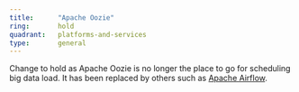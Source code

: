 ```yaml
---
title:      "Apache Oozie"
ring:       hold
quadrant:   platforms-and-services
type:       general
---
```


Change to hold as Apache Oozie is no longer the place to go for scheduling big data load. It has been replaced by others such as [Apache Airflow](./platforms-and-services/apache-oozie.html).